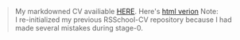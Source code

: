 > My markdowned CV availiable [HERE](https://getgitgood.github.io/rsschool-cv/cv).
> Here's [html verion](https://getgitgood.github.io/rsschool-cv/)
> Note: <br> I re-initialized my previous RSSchool-CV repository because I had made several mistakes during stage-0.
